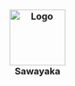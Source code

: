 <h3 align="center">
	<img src="https://raw.githubusercontent.com/Frontend/SAWAYAKA/src/assets/images/cat_zakuro.png" width="100" alt="Logo"/><br/>
	Sawayaka
</h3>
